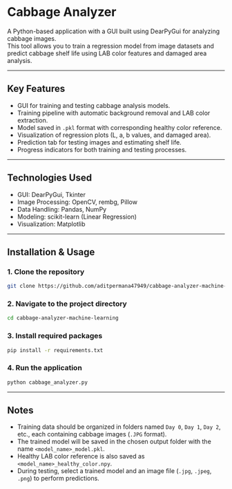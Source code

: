 # Cabbage Analyzer

A Python-based application with a GUI built using DearPyGui for analyzing cabbage images.  
This tool allows you to train a regression model from image datasets and predict cabbage shelf life using LAB color features and damaged area analysis.

---

## Key Features
- GUI for training and testing cabbage analysis models.
- Training pipeline with automatic background removal and LAB color extraction.
- Model saved in `.pkl` format with corresponding healthy color reference.
- Visualization of regression plots (L, a, b values, and damaged area).
- Prediction tab for testing images and estimating shelf life.
- Progress indicators for both training and testing processes.

---

## Technologies Used
- GUI: DearPyGui, Tkinter  
- Image Processing: OpenCV, rembg, Pillow  
- Data Handling: Pandas, NumPy  
- Modeling: scikit-learn (Linear Regression)  
- Visualization: Matplotlib  

---

## Installation & Usage

### 1. Clone the repository
```bash
git clone https://github.com/aditpermana47949/cabbage-analyzer-machine-learning.git
```

### 2. Navigate to the project directory
```bash
cd cabbage-analyzer-machine-learning
```

### 3. Install required packages
```bash
pip install -r requirements.txt
```

### 4. Run the application
```bash
python cabbage_analyzer.py
```

---

## Notes
- Training data should be organized in folders named `Day 0`, `Day 1`, `Day 2`, etc., each containing cabbage images (`.JPG` format).
- The trained model will be saved in the chosen output folder with the name `<model_name>_model.pkl`.
- Healthy LAB color reference is also saved as `<model_name>_healthy_color.npy`.
- During testing, select a trained model and an image file (`.jpg`, `.jpeg`, `.png`) to perform predictions.
